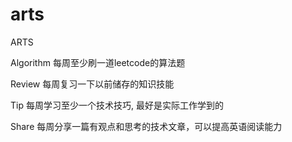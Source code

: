 # arts

ARTS 

Algorithm  每周至少刷一道leetcode的算法题

Review   每周复习一下以前储存的知识技能

Tip 每周学习至少一个技术技巧, 最好是实际工作学到的

Share  每周分享一篇有观点和思考的技术文章，可以提高英语阅读能力

